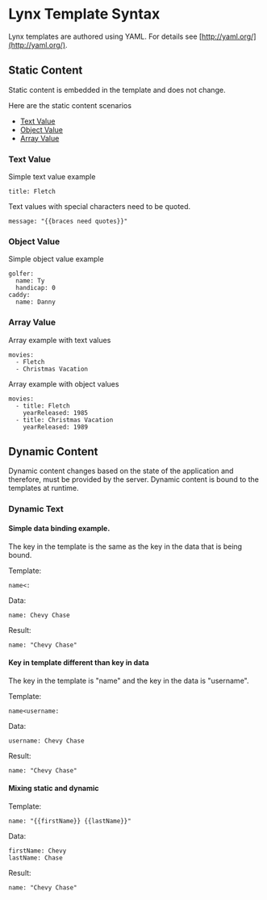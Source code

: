 # Lynx Template Syntax

Lynx templates are authored using YAML. For details see [http://yaml.org/](http://yaml.org/).

## Static Content
Static content is embedded in the template and does not change.

Here are the static content scenarios
- [Text Value](#static-text-value)
- [Object Value](#static-object-value)
- [Array Value](#static-array-value)

### <a name="static-text-value"></a>Text Value
Simple text value example
```
title: Fletch
```

Text values with special characters need to be quoted.
```
message: "{{braces need quotes}}"
```

### <a name="static-object-value"></a>Object Value
Simple object value example
```
golfer:
  name: Ty
  handicap: 0
caddy:
  name: Danny
```

### <a name="static-array-value"></a>Array Value
Array example with text values
```
movies:
  - Fletch
  - Christmas Vacation
```

Array example with object values
```
movies:
  - title: Fletch
    yearReleased: 1985
  - title: Christmas Vacation
    yearReleased: 1989
```

## Dynamic Content
Dynamic content changes based on the state of the application and therefore, must be provided by the server. Dynamic content is bound to the templates at runtime.

### <a name="dynamic-text-value"></a>Dynamic Text
#### Simple data binding example.
The key in the template is the same as the key in the data that is being bound.

Template:
```
name<:
```

Data:
```
name: Chevy Chase
```

Result:
```
name: "Chevy Chase"
```

#### Key in template different than key in data
The key in the template is "name" and the key in the data is "username".

Template:
```
name<username:
```

Data:
```
username: Chevy Chase
```

Result:
```
name: "Chevy Chase"
```

#### Mixing static and dynamic
Template:
```
name: "{{firstName}} {{lastName}}"
```

Data:
```
firstName: Chevy
lastName: Chase
```

Result:
```
name: "Chevy Chase"
```
